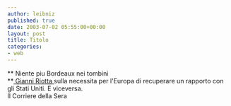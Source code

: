 ```yaml
---
author: leibniz
published: true
date: 2003-07-02 05:55:00+00:00
layout: post
title: Titolo
categories:
- web
---
```


 **   Niente piu Bordeaux nei tombini   
**[ Gianni Riotta ](http://www.corriere.it/edicola/index.jsp?path=PRIMA_PAGINA&doc=RIOT)sulla necessita per l'Europa di recuperare un rapporto con gli Stati Uniti. E viceversa.   
Il Corriere della Sera
